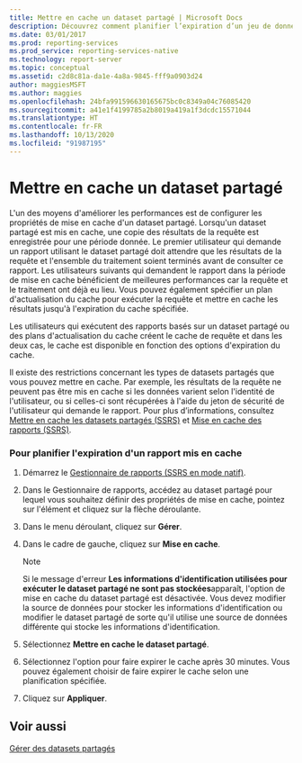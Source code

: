 ```yaml
---
title: Mettre en cache un dataset partagé | Microsoft Docs
description: Découvrez comment planifier l’expiration d’un jeu de données partagé mis en cache dans le Gestionnaire de rapports. La mise en cache des jeux de données partagés améliore les performances.
ms.date: 03/01/2017
ms.prod: reporting-services
ms.prod_service: reporting-services-native
ms.technology: report-server
ms.topic: conceptual
ms.assetid: c2d8c81a-da1e-4a8a-9845-fff9a0903d24
author: maggiesMSFT
ms.author: maggies
ms.openlocfilehash: 24bfa991596630165675bc0c8349a04c76085420
ms.sourcegitcommit: a41e1f4199785a2b8019a419a1f3dcdc15571044
ms.translationtype: HT
ms.contentlocale: fr-FR
ms.lasthandoff: 10/13/2020
ms.locfileid: "91987195"
---
```

# <a name="cache-a-shared-dataset"></a>Mettre en cache un dataset partagé
  L'un des moyens d'améliorer les performances est de configurer les propriétés de mise en cache d'un dataset partagé. Lorsqu'un dataset partagé est mis en cache, une copie des résultats de la requête est enregistrée pour une période donnée. Le premier utilisateur qui demande un rapport utilisant le dataset partagé doit attendre que les résultats de la requête et l'ensemble du traitement soient terminés avant de consulter ce rapport. Les utilisateurs suivants qui demandent le rapport dans la période de mise en cache bénéficient de meilleures performances car la requête et le traitement ont déjà eu lieu. Vous pouvez également spécifier un plan d'actualisation du cache pour exécuter la requête et mettre en cache les résultats jusqu'à l'expiration du cache spécifiée.  
  
 Les utilisateurs qui exécutent des rapports basés sur un dataset partagé ou des plans d'actualisation du cache créent le cache de requête et dans les deux cas, le cache est disponible en fonction des options d'expiration du cache.  
  
 Il existe des restrictions concernant les types de datasets partagés que vous pouvez mettre en cache. Par exemple, les résultats de la requête ne peuvent pas être mis en cache si les données varient selon l'identité de l'utilisateur, ou si celles-ci sont récupérées à l'aide du jeton de sécurité de l'utilisateur qui demande le rapport. Pour plus d’informations, consultez [Mettre en cache les datasets partagés &#40;SSRS&#41;](../../reporting-services/report-server/cache-shared-datasets-ssrs.md) et [Mise en cache des rapports &#40;SSRS&#41;](../../reporting-services/report-server/caching-reports-ssrs.md).  
  
### <a name="to-schedule-the-expiration-of-a-cached-report"></a>Pour planifier l'expiration d'un rapport mis en cache  
  
1.  Démarrez le [Gestionnaire de rapports &#40;SSRS en mode natif&#41;](../web-portal-ssrs-native-mode.md).  
  
2.  Dans le Gestionnaire de rapports, accédez au dataset partagé pour lequel vous souhaitez définir des propriétés de mise en cache, pointez sur l'élément et cliquez sur la flèche déroulante.  
  
3.  Dans le menu déroulant, cliquez sur **Gérer**.  
  
4.  Dans le cadre de gauche, cliquez sur **Mise en cache**.  
  
    > [!NOTE]  
    >  Si le message d'erreur **Les informations d'identification utilisées pour exécuter le dataset partagé ne sont pas stockées**apparaît, l'option de mise en cache du dataset partagé est désactivée. Vous devez modifier la source de données pour stocker les informations d'identification ou modifier le dataset partagé de sorte qu'il utilise une source de données différente qui stocke les informations d'identification.  
  
5.  Sélectionnez **Mettre en cache le dataset partagé**.  
  
6.  Sélectionnez l'option pour faire expirer le cache après 30 minutes. Vous pouvez également choisir de faire expirer le cache selon une planification spécifiée.  
  
7.  Cliquez sur **Appliquer**.  
  
## <a name="see-also"></a>Voir aussi  
 [Gérer des datasets partagés](../../reporting-services/report-data/manage-shared-datasets.md)  
  
